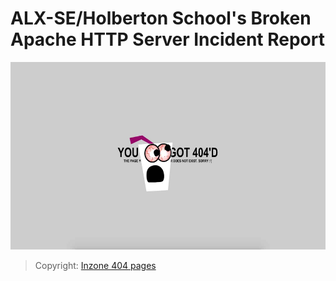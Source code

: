 # ALX-SE/Holberton School's Broken Apache HTTP Server Incident Report

<div align="center">
 <img src="./img/404d.jpg" width="640" height="300" />
</div>

> Copyright: [Inzone 404 pages](https://inzonedesign.com/blog/28-cleverly-funny-creative-404-error-pages/)